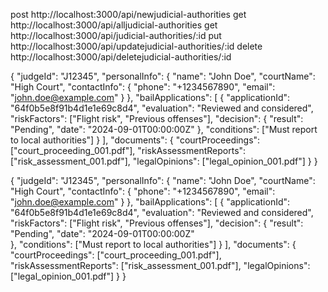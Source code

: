 
post  http://localhost:3000/api/newjudicial-authorities
get  http://localhost:3000/api/alljudicial-authorities
get  http://localhost:3000/api/judicial-authorities/:id
put  http://localhost:3000/api/updatejudicial-authorities/:id
delete  http://localhost:3000/api/deletejudicial-authorities/:id




{
    "judgeId": "J12345",
    "personalInfo": {
        "name": "John Doe",
        "courtName": "High Court",
        "contactInfo": {
            "phone": "+1234567890",
            "email": "john.doe@example.com"
        }
    },
    "bailApplications": [
        {
            "applicationId": "64f0b5e8f91b4d1e1e69c8d4",
            "evaluation": "Reviewed and considered",
            "riskFactors": ["Flight risk", "Previous offenses"],
            "decision": {
                "result": "Pending",
                "date": "2024-09-01T00:00:00Z"
            },
            "conditions": ["Must report to local authorities"]
        }
    ],
    "documents": {
        "courtProceedings": ["court_proceeding_001.pdf"],
        "riskAssessmentReports": ["risk_assessment_001.pdf"],
        "legalOpinions": ["legal_opinion_001.pdf"]
    }
}



{
    "judgeId": "J12345",
    "personalInfo": {
        "name": "John Doe",
        "courtName": "High Court",
        "contactInfo": {
            "phone": "+1234567890",
            "email": "john.doe@example.com"
        }
    },
    "bailApplications": [
        {
            "applicationId": "64f0b5e8f91b4d1e1e69c8d4",
            "evaluation": "Reviewed and considered",
            "riskFactors": ["Flight risk", "Previous offenses"],
            "decision": {
                "result": "Pending",
                "date": "2024-09-01T00:00:00Z"  
            },
            "conditions": ["Must report to local authorities"]
        }
    ],
    "documents": {
        "courtProceedings": ["court_proceeding_001.pdf"],
        "riskAssessmentReports": ["risk_assessment_001.pdf"],
        "legalOpinions": ["legal_opinion_001.pdf"]
    }
}
